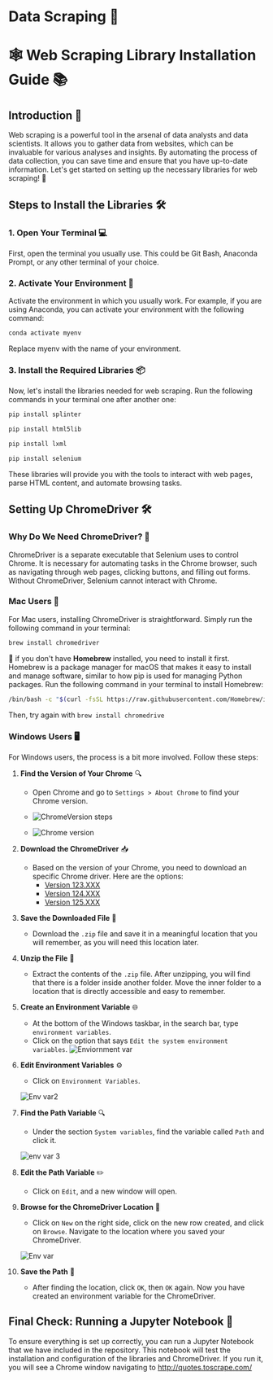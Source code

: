 # Data Scraping 🤖

# 🕸️ Web Scraping Library Installation Guide 📚

## Introduction 🌟

Web scraping is a powerful tool in the arsenal of data analysts and data scientists. It allows you to gather data from websites, which can be invaluable for various analyses and insights. By automating the process of data collection, you can save time and ensure that you have up-to-date information. Let's get started on setting up the necessary libraries for web scraping! 🚀

## Steps to Install the Libraries 🛠️

### 1. Open Your Terminal 💻

First, open the terminal you usually use. This could be Git Bash, Anaconda Prompt, or any other terminal of your choice.

### 2. Activate Your Environment 🌱

Activate the environment in which you usually work. For example, if you are using Anaconda, you can activate your environment with the following command:

```bash
conda activate myenv
```
Replace myenv with the name of your environment.

### 3. Install the Required Libraries 📦
Now, let's install the libraries needed for web scraping. Run the following commands in your terminal one after another one:
```bash
pip install splinter
````
```bash
pip install html5lib
```
```bash
pip install lxml
```
```bash
pip install selenium
```
These libraries will provide you with the tools to interact with web pages, parse HTML content, and automate browsing tasks.

## Setting Up ChromeDriver 🛠️

### Why Do We Need ChromeDriver? 🤔

ChromeDriver is a separate executable that Selenium uses to control Chrome. It is necessary for automating tasks in the Chrome browser, such as navigating through web pages, clicking buttons, and filling out forms. Without ChromeDriver, Selenium cannot interact with Chrome.

### Mac Users 🍏

For Mac users, installing ChromeDriver is straightforward. Simply run the following command in your terminal:
```bash
brew install chromedriver
```
🍺 if you don't have **Homebrew** installed, you need to install it first. Homebrew is a package manager for macOS that makes it easy to install and manage software, similar to how pip is used for managing Python packages. Run the following command in your terminal to install Homebrew:
```bash
/bin/bash -c "$(curl -fsSL https://raw.githubusercontent.com/Homebrew/install/HEAD/install.sh)"
```

Then, try again with `brew install chromedrive`

### Windows Users 🖥️

For Windows users, the process is a bit more involved. Follow these steps:

1. **Find the Version of Your Chrome** 🔍
   - Open Chrome and go to `Settings > About Chrome` to find your Chrome version.
   - ![ChromeVersion steps](images/1_img.png)
  

   - ![Chrome version](images/2_img.png)

2. **Download the ChromeDriver** 📥
   - Based on the version of your Chrome, you need to download an specific Chrome driver. Here are the options:
     - [Version 123.XXX](https://storage.googleapis.com/chrome-for-testing-public/123.0.6312.122/win64/chromedriver-win64.zip)
     -  [Version 124.XXX](https://storage.googleapis.com/chrome-for-testing-public/124.0.6367.207/win64/chromedriver-win64.zip) 
     -  [Version 125.XXX](https://storage.googleapis.com/chrome-for-testing-public/125.0.6422.76/win64/chromedriver-win64.zip)
  

3. **Save the Downloaded File** 💾
   - Download the `.zip` file and save it in a meaningful location that you will remember, as you will need this location later.

4. **Unzip the File** 📂
   - Extract the contents of the `.zip` file. After unzipping, you will find that there is a folder inside another folder. Move the inner folder to a location that is directly accessible and easy to remember.

5. **Create an Environment Variable** 🌐
   - At the bottom of the Windows taskbar, in the search bar, type `environment variables`.
   - Click on the option that says `Edit the system environment variables`.
  ![Enviornment var](images/3_img.png)

6. **Edit Environment Variables** ⚙️
   - Click on `Environment Variables`.

    ![Env var2](images/4_img.png)

7. **Find the Path Variable** 🔍
   - Under the section `System variables`, find the variable called `Path` and click it.

    ![env var 3](images/5_img.png)

8. **Edit the Path Variable** ✏️
   - Click on `Edit`, and a new window will open.

9. **Browse for the ChromeDriver Location** 📁
   - Click on `New` on the right side, click on the new row created, and click on `Browse`. Navigate to the location where you saved your ChromeDriver.

    ![Env var](images/6_img.png)

10. **Save the Path** 💾
    - After finding the location, click `OK`, then `OK` again. Now you have created an environment variable for the ChromeDriver.

## Final Check: Running a Jupyter Notebook 📒

To ensure everything is set up correctly, you can run a Jupyter Notebook that we have included in the repository. This notebook will test the installation and configuration of the libraries and ChromeDriver. If you run it, you will see a Chrome window navigating to http://quotes.toscrape.com/